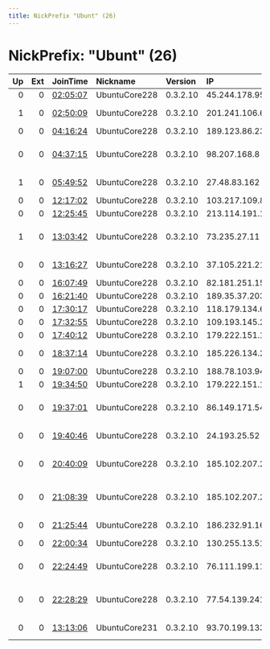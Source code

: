 ```yaml
---
title: NickPrefix "Ubunt" (26)
---
```


# NickPrefix: "Ubunt" (26)

|   Up |   Ext | JoinTime                                                                                            | Nickname      | Version   | IP              | AS                                       | CC   |   ORp |   Dirp | OS    | Contact   |   eFamMembers |
|-----:|------:|:----------------------------------------------------------------------------------------------------|:--------------|:----------|:----------------|:-----------------------------------------|:-----|------:|-------:|:------|:----------|--------------:|
|    0 |     0 | [02:05:07](https://metrics.torproject.org/rs.html#details/04A1C701B4B4016C9C0B8D15748D4C61E877568B) | UbuntuCore228 | 0.3.2.10  | 45.244.178.95   | LINKdotNET                               | eg   | 46813 |      0 | Linux | None      |             1 |
|    1 |     0 | [02:50:09](https://metrics.torproject.org/rs.html#details/EF9A08F3D36662021BCBACD00AEDE8A55E1DAA4C) | UbuntuCore228 | 0.3.2.10  | 201.241.106.64  | VTR BANDA ANCHA S.A.                     | cl   | 37003 |      0 | Linux | None      |             1 |
|    0 |     0 | [04:16:24](https://metrics.torproject.org/rs.html#details/CCAD98669587CF978031C8BF600630B2F5447804) | UbuntuCore228 | 0.3.2.10  | 189.123.86.230  | CLARO S.A.                               | br   | 33245 |      0 | Linux | None      |             1 |
|    0 |     0 | [04:37:15](https://metrics.torproject.org/rs.html#details/906366DE99AB43AADE74E3A8E8ABBB5D0EB85BF5) | UbuntuCore228 | 0.3.2.10  | 98.207.168.8    | Comcast Cable Communications, LLC        | us   | 40893 |      0 | Linux | None      |             1 |
|    1 |     0 | [05:49:52](https://metrics.torproject.org/rs.html#details/61C9D3035BC092CC457FFC8BA7A5553979FDC22C) | UbuntuCore228 | 0.3.2.10  | 27.48.83.162    | M/s Ortel Communications Ltd             | in   | 38061 |      0 | Linux | None      |             1 |
|    0 |     0 | [12:17:02](https://metrics.torproject.org/rs.html#details/1F863602DBEAAB7DDF417AA7263211BFFB1ADD0A) | UbuntuCore228 | 0.3.2.10  | 103.217.109.85  | Dot Internet                             | bd   | 39043 |      0 | Linux | None      |             1 |
|    0 |     0 | [12:25:45](https://metrics.torproject.org/rs.html#details/CB5755FFA2016963833A11F080F9813C3115A80E) | UbuntuCore228 | 0.3.2.10  | 213.114.191.138 | Telenor Norge AS                         | se   | 35011 |      0 | Linux | None      |             1 |
|    1 |     0 | [13:03:42](https://metrics.torproject.org/rs.html#details/1527C12B6FBF6EA9839453FDA3BB3F4EE14A58D7) | UbuntuCore228 | 0.3.2.10  | 73.235.27.11    | Comcast Cable Communications, LLC        | us   | 45611 |      0 | Linux | None      |             1 |
|    0 |     0 | [13:16:27](https://metrics.torproject.org/rs.html#details/1CF6E3B47E3E5E61CA4DBAD10A5B47C5B3CB11E6) | UbuntuCore228 | 0.3.2.10  | 37.105.221.213  | Saudi Telecom Company JSC                | sa   | 43391 |      0 | Linux | None      |             1 |
|    0 |     0 | [16:07:49](https://metrics.torproject.org/rs.html#details/4DE570FA23FA707DA1F8713F56856E2005201898) | UbuntuCore228 | 0.3.2.10  | 82.181.251.150  | DNA Oyj                                  | fi   | 42047 |      0 | Linux | None      |             1 |
|    0 |     0 | [16:21:40](https://metrics.torproject.org/rs.html#details/3FA95559712B08B6DDB06FD8891DC111E23A017F) | UbuntuCore228 | 0.3.2.10  | 189.35.37.203   | CLARO S.A.                               | br   | 46595 |      0 | Linux | None      |             1 |
|    0 |     0 | [17:30:17](https://metrics.torproject.org/rs.html#details/C220E2C1B348FE7E779EFF236A4DD7C033EB4975) | UbuntuCore228 | 0.3.2.10  | 118.179.134.62  | AmberIT Limited                          | bd   | 39077 |      0 | Linux | None      |             1 |
|    0 |     0 | [17:32:55](https://metrics.torproject.org/rs.html#details/C24FB39EA748618C21D3C006FCFB9177DB928EF4) | UbuntuCore228 | 0.3.2.10  | 109.193.145.210 | Kabel BW                                 | de   | 35563 |      0 | Linux | None      |             1 |
|    0 |     0 | [17:40:12](https://metrics.torproject.org/rs.html#details/7BB45F8B8616FE85DD0083A31EA8C9F5E1826EE6) | UbuntuCore228 | 0.3.2.10  | 179.222.151.168 | CLARO S.A.                               | br   | 46015 |      0 | Linux | None      |             1 |
|    0 |     0 | [18:37:14](https://metrics.torproject.org/rs.html#details/B28AD9EFB33A5400D4121D623D42FC856D013654) | UbuntuCore228 | 0.3.2.10  | 185.226.134.253 | khalij fars Ettela Resan Company J.S.    | ir   | 45217 |      0 | Linux | None      |             1 |
|    0 |     0 | [19:07:00](https://metrics.torproject.org/rs.html#details/7D9708694D3F194D15368019E32A5340760C6EC6) | UbuntuCore228 | 0.3.2.10  | 188.78.103.94   | Orange Espagne SA                        | es   | 41077 |      0 | Linux | None      |             1 |
|    1 |     0 | [19:34:50](https://metrics.torproject.org/rs.html#details/97413C669F14FE990748C192A2326DF186E2329C) | UbuntuCore228 | 0.3.2.10  | 179.222.151.168 | CLARO S.A.                               | br   | 40977 |      0 | Linux | None      |             1 |
|    0 |     0 | [19:37:01](https://metrics.torproject.org/rs.html#details/FA44DDBE43F381ACE53CD7F2C356F19E21023D3B) | UbuntuCore228 | 0.3.2.10  | 86.149.171.54   | British Telecommunications PLC           | gb   | 39949 |      0 | Linux | None      |             1 |
|    0 |     0 | [19:40:46](https://metrics.torproject.org/rs.html#details/83F7551087082FEDA3639F0A29CF9071CD00E566) | UbuntuCore228 | 0.3.2.10  | 24.193.25.52    | Time Warner Cable Internet LLC           | us   | 33611 |      0 | Linux | None      |             1 |
|    0 |     0 | [20:40:09](https://metrics.torproject.org/rs.html#details/208AA5972BF460A18BFBF95DB0585441769D2FB9) | UbuntuCore228 | 0.3.2.10  | 185.102.207.254 | Disenadores Informaticos Y Tecnologicos, | es   | 37455 |      0 | Linux | None      |             1 |
|    0 |     0 | [21:08:39](https://metrics.torproject.org/rs.html#details/F068BF87218F34BBAEF11E48BF6802C7CDA1CF25) | UbuntuCore228 | 0.3.2.10  | 185.102.207.254 | Disenadores Informaticos Y Tecnologicos, | es   | 45009 |      0 | Linux | None      |             1 |
|    0 |     0 | [21:25:44](https://metrics.torproject.org/rs.html#details/2D8042EC39D6305FB54CB96404E32FE5568E3886) | UbuntuCore228 | 0.3.2.10  | 186.232.91.165  | RESOLVE TELECOM LIMITADA -ME             | br   | 37323 |      0 | Linux | None      |             1 |
|    0 |     0 | [22:00:34](https://metrics.torproject.org/rs.html#details/E9554039E8D8C53213C2BA309E6E8274553E68C7) | UbuntuCore228 | 0.3.2.10  | 130.255.13.51   | LigaLink, Ltd.                           | ru   | 37827 |      0 | Linux | None      |             1 |
|    0 |     0 | [22:24:49](https://metrics.torproject.org/rs.html#details/96A23D5AB4B18FAC84B2F1F15A331BC759AAAE09) | UbuntuCore228 | 0.3.2.10  | 76.111.199.116  | Comcast Cable Communications, LLC        | us   | 41073 |      0 | Linux | None      |             1 |
|    0 |     0 | [22:28:29](https://metrics.torproject.org/rs.html#details/681355ED19DE4078221D0050E2979641200B568F) | UbuntuCore228 | 0.3.2.10  | 77.54.139.241   | Vodafone Portugal - Communicacoes Pessoa | pt   | 38799 |      0 | Linux | None      |             1 |
|    0 |     0 | [13:13:06](https://metrics.torproject.org/rs.html#details/3F06621F22D0E7C97240CB951C7FF66449C7F6EF) | UbuntuCore231 | 0.3.2.10  | 93.70.199.133   | Vodafone Italia S.p.A.                   | it   | 45187 |      0 | Linux | None      |             1 |
